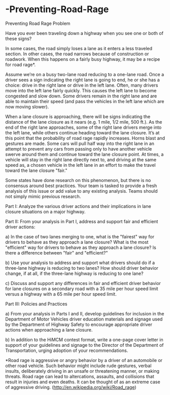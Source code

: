 # -Preventing-Road-Rage
 Preventing Road Rage
Problem	 
 	
Have you ever been traveling down a highway when you see one or both of these signs?



In some cases, the road simply loses a lane as it enters a less traveled section. In other cases, the road narrows because of construction or roadwork. When this happens on a fairly busy highway, it may be a recipe for road rage*.

Assume we’re on a busy two-lane road reducing to a one-lane road. Once a driver sees a sign indicating the right lane is going to end, he or she has a choice: drive in the right lane or drive in the left lane. Often, many drivers move into the left lane fairly quickly. This causes the left lane to become congested and slow down. Some drivers remain in the right lane and are able to maintain their speed (and pass the vehicles in the left lane which are now moving slower).

When a lane closure is approaching, there will be signs indicating the distance of the lane closure as it nears (e.g. 1 mile, 1/2 mile, 500 ft.). As the end of the right lane approaches, some of the right lane drivers merge into the left lane, while others continue heading toward the lane closure. It’s at this point that the probability of road rage rapidly increases. Horns blast and gestures are made. Some cars will pull half way into the right lane in an attempt to prevent any cars from passing only to have another vehicle swerve around them and continue toward the lane closure point. At times, a vehicle will stay in the right lane directly next to, and driving at the same speed as, a chosen vehicle in the left lane in an effort to make the travel toward the lane closure "fair."

Some states have done research on this phenomenon, but there is no consensus around best practices. Your team is tasked to provide a fresh analysis of this issue or add value to any existing analysis. Teams should not simply mimic previous research.

Part I: Analyze the various driver actions and their implications in lane closure situations on a major highway.

Part II: From your analysis in Part I, address and support fair and efficient driver actions:

a) In the case of two lanes merging to one, what is the "fairest" way for drivers to behave as they approach a lane closure?  What is the most "efficient" way for drivers to behave as they approach a lane closure? Is there a difference between "fair" and "efficient?"

b) Use your analysis to address and support what drivers should do if a three-lane highway is reducing to two lanes? How should driver behavior change, if at all, if the three-lane highway is reducing to one lane?

c) Discuss and support any differences in fair and efficient driver behavior for lane closures on a secondary road with a 35 mile per hour speed limit versus a highway with a 65 mile per hour speed limit.

Part III: Policies and Practices

a) From your analysis in Parts I and II, develop guidelines for inclusion in the Department of Motor Vehicles driver education materials and signage used by the Department of Highway Safety to encourage appropriate driver actions when approaching a lane closure.

b) In addition to the HiMCM contest format, write a one-page cover letter in support of your guidelines and signage to the Director of the Department of Transportation, urging adoption of your recommendations.

*Road rage is aggressive or angry behavior by a driver of an automobile or other road vehicle. Such behavior might include rude gestures, verbal insults, deliberately driving in an unsafe or threatening manner, or making threats. Road rage can lead to altercations, assaults, and collisions that result in injuries and even deaths. It can be thought of as an extreme case of aggressive driving. (http://en.wikipedia.org/wiki/Road_rage)

 
